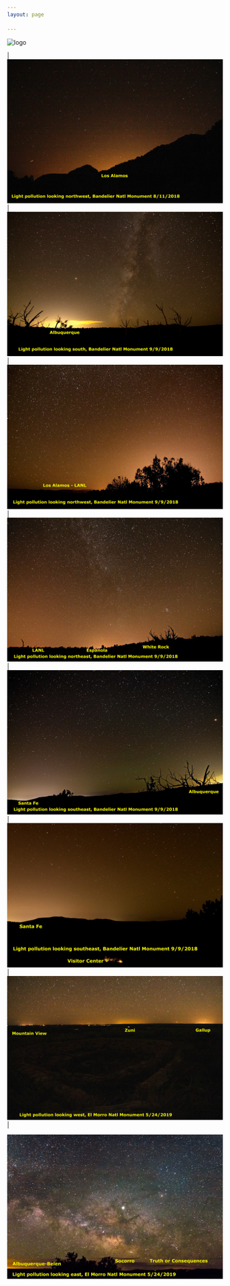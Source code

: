 ```yaml
---
layout: page

---
```


![logo](../logo.png)

|![image](images/Skyglow-Images/Wallentinsen-8209-LosAlamos.jpg)| ![image](images/Skyglow-Images/Wallentinsen-8243-Albuquerque.jpg)| ![image](images/Skyglow-Images/Wallentinsen-8244-LosAlamos-LANL.jpg)| ![image](images/Skyglow-Images/Wallentinsen-8245-Espanola.jpg)|
![image](images/Skyglow-Images/Wallentinsen-8246-SF-ABQ.jpg)| ![image](images/Skyglow-Images/Wallentinsen-8250-SF-VC.jpg)| ![image](images/Skyglow-Images/Wallentinsen-8942-MtView-Zuni-Gallup.jpg)|

 ![image](images/Skyglow-Images/Wallentinsen-8955-ABQ-RGVly-Socorro-TorC.jpg)


